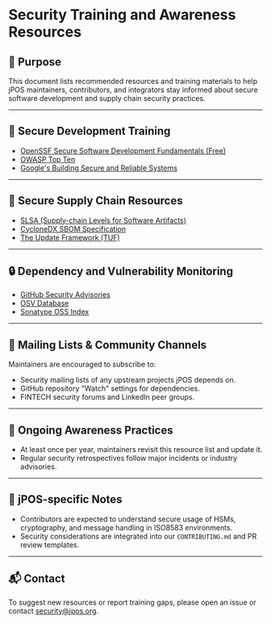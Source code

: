 # Security Training and Awareness Resources

## 🎯 Purpose

This document lists recommended resources and training materials to help jPOS maintainers, contributors, and integrators stay informed about secure software development and supply chain security practices.

---

## 📘 Secure Development Training

- [OpenSSF Secure Software Development Fundamentals (Free)](https://openssf.org/training/)
- [OWASP Top Ten](https://owasp.org/www-project-top-ten/)
- [Google's Building Secure and Reliable Systems](https://sre.google/books/building-secure-and-reliable-systems/)

---

## 🔗 Secure Supply Chain Resources

- [SLSA (Supply-chain Levels for Software Artifacts)](https://slsa.dev)
- [CycloneDX SBOM Specification](https://cyclonedx.org/)
- [The Update Framework (TUF)](https://theupdateframework.io/)

---

## 🔒 Dependency and Vulnerability Monitoring

- [GitHub Security Advisories](https://github.com/advisories)
- [OSV Database](https://osv.dev/)
- [Sonatype OSS Index](https://ossindex.sonatype.org/)

---

## 💬 Mailing Lists & Community Channels

Maintainers are encouraged to subscribe to:
- Security mailing lists of any upstream projects jPOS depends on.
- GitHub repository "Watch" settings for dependencies.
- FINTECH security forums and LinkedIn peer groups.

---

## 📅 Ongoing Awareness Practices

- At least once per year, maintainers revisit this resource list and update it.
- Regular security retrospectives follow major incidents or industry advisories.

---

## 🧩 jPOS-specific Notes

- Contributors are expected to understand secure usage of HSMs, cryptography, and message handling in ISO8583 environments.
- Security considerations are integrated into our `CONTRIBUTING.md` and PR review templates.

---

## 📬 Contact

To suggest new resources or report training gaps, please open an issue or contact [security@jpos.org](mailto:security@jpos.org).

